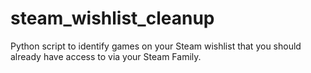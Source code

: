 # steam_wishlist_cleanup
 Python script to identify games on your Steam wishlist that you should already have access to via your Steam Family.
